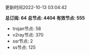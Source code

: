 更新时间2022-10-13 03:04:42

**总订阅: 64**
**总节点: 4404**
**有效节点: 555**
- trojan节点: 58
- v2ray节点: 370
- ssr节点: 2
- ss节点: 125
